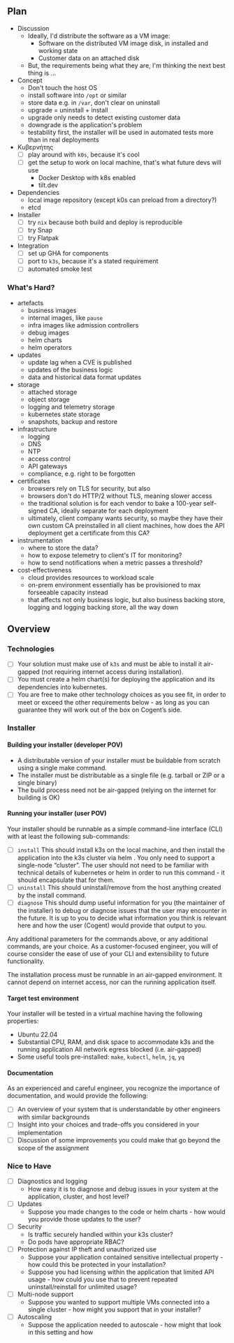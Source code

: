## Plan

- Discussion
  - Ideally, I'd distribute the software as a VM image:
    - Software on the distributed VM image disk, in installed and working state
    - Customer data on an attached disk
  - But, the requirements being what they are, I'm thinking the next best thing is ...
- Concept
  - Don't touch the host OS
  - install software into `/opt` or similar
  - store data e.g. in `/var`, don't clear on uninstall
  - upgrade = uninstall + install
  - upgrade only needs to detect existing customer data
  - downgrade is the application's problem
  - testability first, the installer will be used in automated tests more than in real deployments
- Κυβερνήτης
  - [ ] play around with `k0s`, because it's cool
  - [ ] get the setup to work on local machine, that's what future devs will use
    - Docker Desktop with k8s enabled
    - tilt.dev
- Dependencies
  - local image repository (except k0s can preload from a directory?)
  - etcd
- Installer
  - [ ] try `nix` because both build and deploy is reproducible
  - [ ] try Snap
  - [ ] try Flatpak
- Integration
  - [ ] set up GHA for components
  - [ ] port to `k3s`, because it's a stated requirement
  - [ ] automated smoke test

### What's Hard?

- artefacts
  - business images
  - internal images, like `pause`
  - infra images like admission controllers
  - debug images
  - helm charts
  - helm operators
- updates
  - update lag when a CVE is published
  - updates of the business logic
  - data and historical data format updates
- storage
  - attached storage
  - object storage
  - logging and telemetry storage
  - kubernetes state storage
  - snapshots, backup and restore
- infrastructure
  - logging
  - DNS
  - NTP
  - access control
  - API gateways
  - compliance, e.g. right to be forgotten
- certificates
  - browsers rely on TLS for security, but also
  - browsers don't do HTTP/2 without TLS, meaning slower access
  - the traditional solution is for each vendor to bake a 100-year self-signed CA, ideally separate for each deployment
  - ultimately, client company wants security, so maybe they have their own custom CA preinstalled in all client machines, how does the API deployment get a certificate from this CA?
- instrumentation
  - where to store the data?
  - how to expose telemetry to client's IT for monitoring?
  - how to send notifications when a metric passes a threshold?
- cost-effectiveness
  - cloud provides resources to workload scale
  - on-prem environment essentially has be provisioned to max forseeable capacity instead
  - that affects not only business logic, but also business backing store, logging and logging backing store, all the way down

## Overview

### Technologies

- [ ] Your solution must make use of `k3s` and must be able to install it air-gapped (not requiring internet access during installation).
- [ ] You must create a helm chart(s) for deploying the application and its dependencies into kubernetes.
- [ ] You are free to make other technology choices as you see fit, in order to meet or exceed the other requirements below - as long as you can guarantee they will work out of the box on Cogent’s side.

### Installer

#### Building your installer (developer POV)

- A distributable version of your installer must be buildable from scratch using a single make command.
- The installer must be distributable as a single file (e.g. tarball or ZIP or a single binary)
- The build process need not be air-gapped (relying on the internet for building is OK)

#### Running your installer (user POV)

Your installer should be runnable as a simple command-line interface (CLI) with at least the following sub-commands:

- [ ] `install` This should install k3s on the local machine, and then install the application into the k3s cluster via helm . You only need to support a single-node “cluster”. The user should not need to be familiar with technical details of kubernetes or helm in order to run this command - it should encapsulate that for them.
- [ ] `uninstall` This should uninstall/remove from the host anything created by the install command.
- [ ] `diagnose` This should dump useful information for you (the maintainer of the installer) to debug or diagnose issues that the user may encounter in the future. It is up to you to decide what information you think is relevant here and how the user (Cogent) would provide that output to you.

Any additional parameters for the commands above, or any additional commands, are your choice. As a customer-focused engineer, you will of course consider the ease of use of your CLI and extensibility to future functionality.

The installation process must be runnable in an air-gapped environment. It cannot depend on internet access, nor can the running application itself.

#### Target test environment

Your installer will be tested in a virtual machine having the following properties:

- Ubuntu 22.04
- Substantial CPU, RAM, and disk space to accommodate k3s and the running application All network egress blocked (i.e. air-gapped)
- Some useful tools pre-installed: `make`, `kubectl`, `helm`, `jq`, `yq`

#### Documentation

As an experienced and careful engineer, you recognize the importance of documentation, and would provide the following:

- [ ] An overview of your system that is understandable by other engineers with similar backgrounds
- [ ] Insight into your choices and trade-offs you considered in your implementation
- [ ] Discussion of some improvements you could make that go beyond the scope of the assignment

### Nice to Have

- [ ] Diagnostics and logging
  - How easy it is to diagnose and debug issues in your system at the application, cluster, and host level?
- [ ] Updates
  - Suppose you made changes to the code or helm charts - how would you provide those updates to the user?
- [ ] Security
  - Is traffic securely handled within your k3s cluster?
  - Do pods have appropriate RBAC?
- [ ] Protection against IP theft and unauthorized use
  - Suppose your application contained sensitive intellectual property - how could this be protected in your installation?
  - Suppose you had licensing within the application that limited API usage - how could you use that to prevent repeated uninstall/reinstall for unlimited usage?
- [ ] Multi-node support
  - Suppose you wanted to support multiple VMs connected into a single cluster - how might you support that in your installer?
- [ ] Autoscaling
  - Suppose the application needed to autoscale - how might that look in this setting and how
